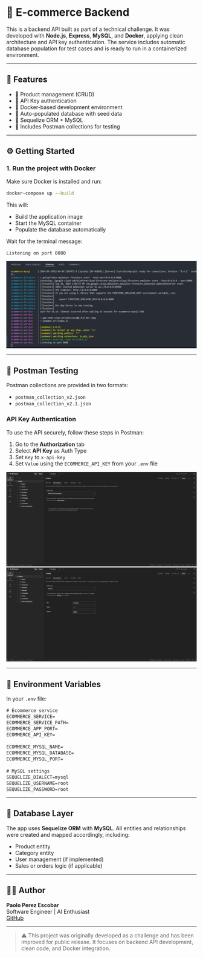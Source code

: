 # 🛒 E-commerce Backend

This is a backend API built as part of a technical challenge. It was developed with **Node.js**, **Express**, **MySQL**, and **Docker**, applying clean architecture and API key authentication. The service includes automatic database population for test cases and is ready to run in a containerized environment.

---

## 🚀 Features

- 🧾 Product management (CRUD)
- 🔐 API Key authentication
- 🐳 Docker-based development environment
- 🧪 Auto-populated database with seed data
- 🧰 Sequelize ORM + MySQL
- 🧪 Includes Postman collections for testing

---

## ⚙️ Getting Started

### 1. Run the project with Docker

Make sure Docker is installed and run:

```bash
docker-compose up --build
```

This will:
- Build the application image
- Start the MySQL container
- Populate the database automatically

Wait for the terminal message:

```
Listening on port 8080
```

![Service Up](images/service_1.png)

---

## 🧪 Postman Testing

Postman collections are provided in two formats:
- `postman_collection_v2.json`
- `postman_collection_v2.1.json`

### API Key Authentication

To use the API securely, follow these steps in Postman:

1. Go to the **Authorization** tab  
2. Select **API Key** as Auth Type  
3. Set `Key` to `x-api-key`  
4. Set `Value` using the `ECOMMERCE_API_KEY` from your `.env` file

![Postman Auth](images/postman_1.png)
![API Key Setup](images/postman_2.png)

---

## 🔧 Environment Variables

In your `.env` file:

```env
# Ecommerce service
ECOMMERCE_SERVICE=
ECOMMERCE_SERVICE_PATH=
ECOMMERCE_APP_PORT=
ECOMMERCE_API_KEY=

ECOMMERCE_MYSQL_NAME=
ECOMMERCE_MYSQL_DATABASE=
ECOMMERCE_MYSQL_PORT=

# MySQL settings
SEQUELIZE_DIALECT=mysql
SEQUELIZE_USERNAME=root
SEQUELIZE_PASSWORD=root
```

---

## 🧬 Database Layer

The app uses **Sequelize ORM** with **MySQL**. All entities and relationships were created and mapped accordingly, including:
- Product entity
- Category entity
- User management (if implemented)
- Sales or orders logic (if applicable)

---

## 👨‍💻 Author

**Paolo Perez Escobar**  
Software Engineer | AI Enthusiast  
[GitHub](https://github.com/PaoloPZ)

---

> ⚠️ This project was originally developed as a challenge and has been improved for public release. It focuses on backend API development, clean code, and Docker integration.



